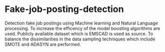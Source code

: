 # Fake-job-posting-detection
Detection fake job postings using Machine learning and Natural Language processing. To increase the efficency of the model boosting algorithms are used. Publicly available dataset which is EMSCAD is used as source. To balance the dissimilarities in the data sampling techniques which include SMOTE and ADASYN are performed.
